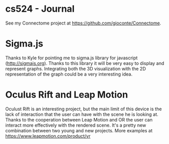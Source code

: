 # cs524 -  Journal
See my Connectome project at https://github.com/gioconte/Connectome.

# Sigma.js
Thanks to Kyle for pointing me to sigma.js library for javascript (http://sigmajs.org). Thanks to this library it will be very easy to display and represent graphs. Integrating both the 3D visualization with the 2D representation of the graph could be a very interesting idea. 

# Oculus Rift and Leap Motion
Oculust Rift is an interesting project, but the main limit of this device is the lack of interaction that the user can have with the scene he is looking at. Thanks to the cooperation between Leap Motion and OR the user can interact more effectively with the rendered scene. It's a pretty new combination between two young and new projects. More examples at https://www.leapmotion.com/product/vr
 
